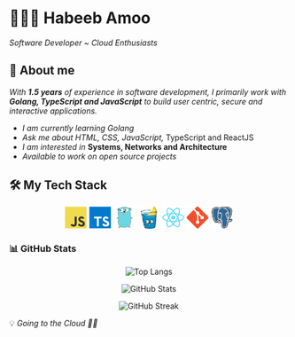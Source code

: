 # 🧑🏽‍💻 Habeeb Amoo
*Software Developer* ~ *Cloud Enthusiasts*

## 💫 About me

*With **1.5 years** of experience in software development, I primarily work with **Golang, TypeScript and JavaScript** to build user centric, secure and interactive applications.*

- *I am currently learning Golang*
- *Ask me about HTML, CSS, JavaScript,* TypeScript and ReactJS
- *I am interested in* **Systems, Networks and Architecture**
- *Available to work on open source projects*
   
  
## 🛠️ My Tech Stack

<div align="center">
<img src="https://raw.githubusercontent.com/devicons/devicon/master/icons/javascript/javascript-original.svg" alt="JavaScript" width="40" height="40"/>
<img src="https://raw.githubusercontent.com/devicons/devicon/master/icons/typescript/typescript-original.svg" alt="TypeScript" width="40" height="40"/>
<img src="./assets/go.svg" height="40">
<img src="./assets/gin.webp" height="40" />
<img src="https://raw.githubusercontent.com/devicons/devicon/master/icons/react/react-original.svg" alt="React" width="40" height="40"/>
<img src="https://raw.githubusercontent.com/devicons/devicon/master/icons/git/git-original.svg" alt="Git" width="40" height="40"/>
<img src="https://raw.githubusercontent.com/devicons/devicon/master/icons/postgresql/postgresql-original.svg" alt="PostgreSQL" width="40" height="40"/>
</div>


### 📊 GitHub Stats

<div align="center">
 
 ![Top Langs](https://github-readme-stats.vercel.app/api/top-langs/?username=Habeebamoo&layout=compact&theme=default)
 
![GitHub Stats](https://github-readme-stats.vercel.app/api?username=Habeebamoo&show_icons=true&theme=default&hide_border=false)

  
  ![GitHub Streak](https://github-readme-streak-stats.herokuapp.com/?user=Habeebamoo&theme=default)


</div>


💡 *Going to the Cloud 🚀💭*
